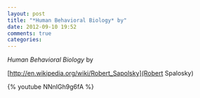 ```yaml
---
layout: post
title: "*Human Behavioral Biology* by"
date: 2012-09-10 19:52
comments: true
categories: 
---
```


*Human Behavioral Biology* by 

[http://en.wikipedia.org/wiki/Robert_Sapolsky](Robert Spalosky)

{% youtube NNnIGh9g6fA %}
